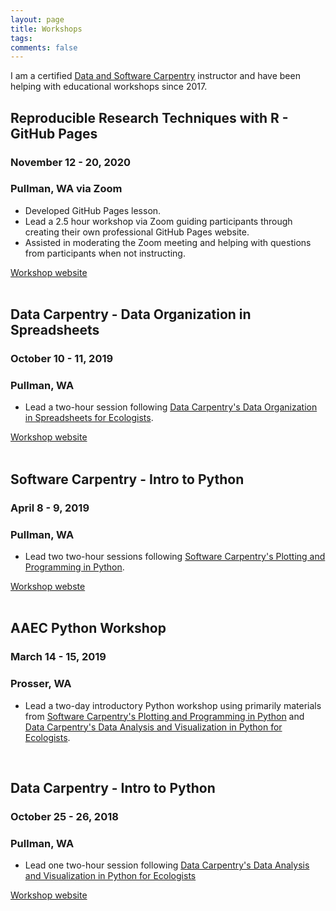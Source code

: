```yaml
---
layout: page
title: Workshops
tags:
comments: false
---
```


I am a certified [Data and Software Carpentry](https://carpentries.org/) instructor and have been helping with educational workshops since 2017.

## Reproducible Research Techniques with R - GitHub Pages
### November 12 - 20, 2020
### Pullman, WA via Zoom
- Developed GitHub Pages lesson.
- Lead a 2.5 hour workshop via Zoom guiding participants through creating their own professional GitHub Pages website. 
- Assisted in moderating the Zoom meeting and helping with questions from participants when not instructing.

[Workshop website](https://cereo.wsu.edu/reproducible-r-workshop/)<br><br>

## Data Carpentry - Data Organization in Spreadsheets
### October 10 - 11, 2019
### Pullman, WA
- Lead a two-hour session following [Data Carpentry's Data Organization in Spreadsheets for Ecologists](https://datacarpentry.org/spreadsheet-ecology-lesson/).

[Workshop website](https://mbrousil.github.io/2019-10-10-wsu/)<br><br>

## Software Carpentry - Intro to Python
### April 8 - 9, 2019
### Pullman, WA
- Lead two two-hour sessions following [Software Carpentry's Plotting and Programming in Python](http://swcarpentry.github.io/python-novice-gapminder/).

[Workshop webste](https://mbrousil.github.io/2019-04-08-wsu/)<br><br>

## AAEC Python Workshop
### March 14 - 15, 2019
### Prosser, WA
- Lead a two-day introductory Python workshop using primarily materials from [Software Carpentry's Plotting and Programming in Python](http://swcarpentry.github.io/python-novice-gapminder/) and [Data Carpentry's Data Analysis and Visualization in Python for Ecologists](https://datacarpentry.org/python-ecology-lesson/).

<br>

## Data Carpentry - Intro to Python
### October 25 - 26, 2018
### Pullman, WA
- Lead one two-hour session following [Data Carpentry's Data Analysis and Visualization in Python for Ecologists](https://datacarpentry.org/python-ecology-lesson/01-short-introduction-to-Python/index.html)

[Workshop website](https://mbrousil.github.io/2018-10-25-wsu/)<br><br>
